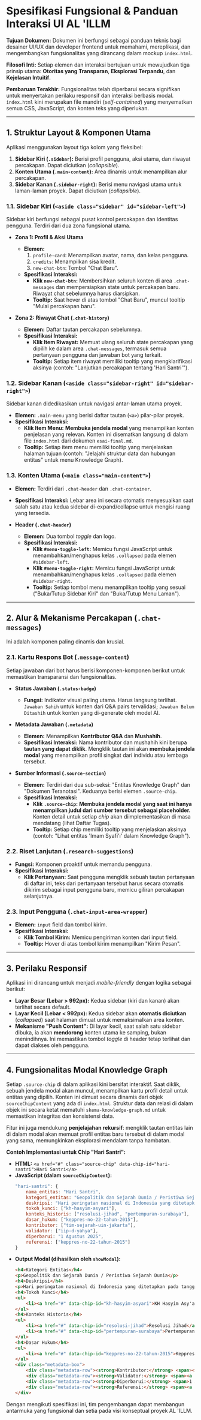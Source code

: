 # Spesifikasi Fungsional & Panduan Interaksi UI AL 'ILLM

**Tujuan Dokumen:** Dokumen ini berfungsi sebagai panduan teknis bagi desainer UI/UX dan developer frontend untuk memahami, mereplikasi, dan mengembangkan fungsionalitas yang dirancang dalam mockup `index.html`.

**Filosofi Inti:** Setiap elemen dan interaksi bertujuan untuk mewujudkan tiga prinsip utama: **Otoritas yang Transparan**, **Eksplorasi Terpandu**, dan **Kejelasan Intuitif**.

**Pembaruan Terakhir:** Fungsionalitas telah diperbarui secara signifikan untuk menyertakan perilaku responsif dan interaksi berbasis modal. `index.html` kini merupakan file mandiri (*self-contained*) yang menyematkan semua CSS, JavaScript, dan konten teks yang diperlukan.

---

## 1. Struktur Layout & Komponen Utama

Aplikasi menggunakan layout tiga kolom yang fleksibel:
1.  **Sidebar Kiri (`.sidebar`):** Berisi profil pengguna, aksi utama, dan riwayat percakapan. Dapat diciutkan (*collapsible*).
2.  **Konten Utama (`.main-content`):** Area dinamis untuk menampilkan alur percakapan.
3.  **Sidebar Kanan (`.sidebar-right`):** Berisi menu navigasi utama untuk laman-laman proyek. Dapat diciutkan (*collapsible*).

### 1.1. Sidebar Kiri (`<aside class="sidebar" id="sidebar-left">`)

Sidebar kiri berfungsi sebagai pusat kontrol percakapan dan identitas pengguna. Terdiri dari dua zona fungsional utama.

- **Zona 1: Profil & Aksi Utama**
    - **Elemen:**
        1.  `profile-card`: Menampilkan avatar, nama, dan kelas pengguna.
        2.  `credits`: Menampilkan sisa kredit.
        3.  `new-chat-btn`: Tombol "Chat Baru".
    - **Spesifikasi Interaksi:**
        - **Klik `new-chat-btn`:** Membersihkan seluruh konten di area `.chat-messages` dan mempersiapkan state untuk percakapan baru. Riwayat chat sebelumnya harus diarsipkan.
        - **Tooltip:** Saat hover di atas tombol "Chat Baru", muncul tooltip "Mulai percakapan baru".

- **Zona 2: Riwayat Chat (`.chat-history`)**
    - **Elemen:** Daftar tautan percakapan sebelumnya.
    - **Spesifikasi Interaksi:**
        - **Klik Item Riwayat:** Memuat ulang seluruh state percakapan yang dipilih ke dalam area `.chat-messages`, termasuk semua pertanyaan pengguna dan jawaban bot yang terkait.
        - **Tooltip:** Setiap item riwayat memiliki tooltip yang mengklarifikasi aksinya (contoh: "Lanjutkan percakapan tentang 'Hari Santri'").

### 1.2. Sidebar Kanan (`<aside class="sidebar-right" id="sidebar-right">`)

Sidebar kanan didedikasikan untuk navigasi antar-laman utama proyek.

- **Elemen:** `.main-menu` yang berisi daftar tautan (`<a>`) pilar-pilar proyek.
- **Spesifikasi Interaksi:**
    - **Klik Item Menu:** **Membuka jendela modal** yang menampilkan konten penjelasan yang relevan. Konten ini disematkan langsung di dalam file `index.html` dari dokumen `esai-final.md`.
    - **Tooltip:** Setiap item menu memiliki tooltip yang menjelaskan halaman tujuan (contoh: "Jelajahi struktur data dan hubungan entitas" untuk menu Knowledge Graph).

### 1.3. Konten Utama (`<main class="main-content">`)

- **Elemen:** Terdiri dari `.chat-header` dan `.chat-container`.
- **Spesifikasi Interaksi:** Lebar area ini secara otomatis menyesuaikan saat salah satu atau kedua sidebar di-expand/collapse untuk mengisi ruang yang tersedia.

- **Header (`.chat-header`)**
    - **Elemen:** Dua tombol *toggle* dan logo.
    - **Spesifikasi Interaksi:**
        - **Klik `#menu-toggle-left`:** Memicu fungsi JavaScript untuk menambahkan/menghapus kelas `.collapsed` pada elemen `#sidebar-left`.
        - **Klik `#menu-toggle-right`:** Memicu fungsi JavaScript untuk menambahkan/menghapus kelas `.collapsed` pada elemen `#sidebar-right`.
        - **Tooltip:** Setiap tombol menu menampilkan tooltip yang sesuai ("Buka/Tutup Sidebar Kiri" dan "Buka/Tutup Menu Laman").

---

## 2. Alur & Mekanisme Percakapan (`.chat-messages`)

Ini adalah komponen paling dinamis dan krusial.

### 2.1. Kartu Respons Bot (`.message-content`)

Setiap jawaban dari bot harus berisi komponen-komponen berikut untuk memastikan transparansi dan fungsionalitas.

- **Status Jawaban (`.status-badge`)**
    - **Fungsi:** Indikator visual paling utama. Harus langsung terlihat. `Jawaban Sahih` untuk konten dari Q&A pairs tervalidasi; `Jawaban Belum Ditashih` untuk konten yang di-generate oleh model AI.

- **Metadata Jawaban (`.metadata`)**
    - **Elemen:** Menampilkan **Kontributor Q&A** dan **Mushahih**.
    - **Spesifikasi Interaksi:** Nama kontributor dan mushahih kini berupa **tautan yang dapat diklik**. Mengklik tautan ini akan **membuka jendela modal** yang menampilkan profil singkat dari individu atau lembaga tersebut.

- **Sumber Informasi (`.source-section`)**
    - **Elemen:** Terdiri dari dua sub-seksi: "Entitas Knowledge Graph" dan "Dokumen Teranotasi". Keduanya berisi elemen `.source-chip`.
    - **Spesifikasi Interaksi:**
        - **Klik `.source-chip`:** **Membuka jendela modal yang saat ini hanya menampilkan judul dari sumber tersebut sebagai placeholder.** Konten detail untuk setiap *chip* akan diimplementasikan di masa mendatang (lihat Daftar Tugas).
        - **Tooltip:** Setiap chip memiliki tooltip yang menjelaskan aksinya (contoh: "Lihat entitas 'Imam Syafi'i' dalam Knowledge Graph").

### 2.2. Riset Lanjutan (`.research-suggestions`)

- **Fungsi:** Komponen proaktif untuk memandu pengguna.
- **Spesifikasi Interaksi:**
    - **Klik Pertanyaan:** Saat pengguna mengklik sebuah tautan pertanyaan di daftar ini, teks dari pertanyaan tersebut harus secara otomatis dikirim sebagai input pengguna baru, memicu giliran percakapan selanjutnya.

### 2.3. Input Pengguna (`.chat-input-area-wrapper`)

- **Elemen:** `input` field dan tombol kirim.
- **Spesifikasi Interaksi:**
    - **Klik Tombol Kirim:** Memicu pengiriman konten dari input field.
    - **Tooltip:** Hover di atas tombol kirim menampilkan "Kirim Pesan".

---

## 3. Perilaku Responsif

Aplikasi ini dirancang untuk menjadi *mobile-friendly* dengan logika sebagai berikut:

- **Layar Besar (Lebar > 992px):** Kedua sidebar (kiri dan kanan) akan terlihat secara default.
- **Layar Kecil (Lebar < 992px):** Kedua sidebar akan **otomatis diciutkan** (*collapsed*) saat halaman dimuat untuk memaksimalkan area konten.
- **Mekanisme "Push Content":** Di layar kecil, saat salah satu sidebar dibuka, ia akan **mendorong** konten utama ke samping, bukan menindihnya. Ini memastikan tombol *toggle* di header tetap terlihat dan dapat diakses oleh pengguna.

---

## 4. Fungsionalitas Modal Knowledge Graph

Setiap `.source-chip` di dalam aplikasi kini bersifat interaktif. Saat diklik, sebuah jendela modal akan muncul, menampilkan kartu profil detail untuk entitas yang dipilih. Konten ini dimuat secara dinamis dari objek `sourceChipContent` yang ada di `index.html`. Struktur data dan relasi di dalam objek ini secara ketat mematuhi `skema-knowledge-graph.md` untuk memastikan integritas dan konsistensi data.

Fitur ini juga mendukung **penjelajahan rekursif**: mengklik tautan entitas lain di dalam modal akan memuat profil entitas baru tersebut di dalam modal yang sama, memungkinkan eksplorasi mendalam tanpa hambatan.

**Contoh Implementasi untuk Chip "Hari Santri":**
-   **HTML:** `<a href="#" class="source-chip" data-chip-id="hari-santri">Hari Santri</a>`
-   **JavaScript (dalam `sourceChipContent`):**
    ```javascript
    "hari-santri": {
        nama_entitas: "Hari Santri",
        kategori_entitas: "Geopolitik dan Sejarah Dunia / Peristiwa Sejarah Dunia",
        deskripsi: "Hari peringatan nasional di Indonesia yang ditetapkan pada tanggal 22 Oktober setiap tahunnya, untuk mengenang seruan Resolusi Jihad yang dicetuskan oleh Hadratussyaikh KH Hasyim Asy'ari pada 22 Oktober 1945.",
        tokoh_kunci: ["kh-hasyim-asyari"],
        konteks_historis: ["resolusi-jihad", "pertempuran-surabaya"],
        dasar_hukum: ["keppres-no-22-tahun-2015"],
        kontributor: ["tim-sejarah-uin-jakarta"],
        validator: ["iip-d-yahya"],
        diperbarui: "1 Agustus 2025",
        referensi: ["keppres-no-22-tahun-2015"]
    }
    ```
-   **Output Modal (dihasilkan oleh `showModal`):**
    ```html
    <h4>Kategori Entitas</h4>
    <p>Geopolitik dan Sejarah Dunia / Peristiwa Sejarah Dunia</p>
    <h4>Deskripsi</h4>
    <p>Hari peringatan nasional di Indonesia yang ditetapkan pada tanggal 22 Oktober setiap tahunnya, untuk mengenang seruan Resolusi Jihad yang dicetuskan oleh Hadratussyaikh KH Hasyim Asy'ari pada 22 Oktober 1945.</p>
    <h4>Tokoh Kunci</h4>
    <ul>
        <li><a href="#" data-chip-id="kh-hasyim-asyari">KH Hasyim Asy'ari</a></li>
    </ul>
    <h4>Konteks Historis</h4>
    <ul>
        <li><a href="#" data-chip-id="resolusi-jihad">Resolusi Jihad</a></li>
        <li><a href="#" data-chip-id="pertempuran-surabaya">Pertempuran Surabaya</a></li>
    </ul>
    <h4>Dasar Hukum</h4>
    <ul>
        <li><a href="#" data-chip-id="keppres-no-22-tahun-2015">Keppres No. 22 Tahun 2015</a></li>
    </ul>
    <div class="metadata-box">
        <div class="metadata-row"><strong>Kontributor:</strong> <span><a href="#" data-contributor-id="tim-sejarah-uin-jakarta">Tim Sejarah Peradaban Islam UIN Syarif Hidayatullah</a></span></div>
        <div class="metadata-row"><strong>Validator:</strong> <span><a href="#" data-contributor-id="iip-d-yahya">Iip D. Yahya</a></span></div>
        <div class="metadata-row"><strong>Diperbarui:</strong> <span>1 Agustus 2025</span></div>
        <div class="metadata-row"><strong>Referensi:</strong> <span><a href="#" data-chip-id="keppres-no-22-tahun-2015">Keppres No. 22 Tahun 2015</a></span></div>
    </div>
    ```

Dengan mengikuti spesifikasi ini, tim pengembangan dapat membangun antarmuka yang fungsional dan setia pada visi konseptual proyek AL 'ILLM.

